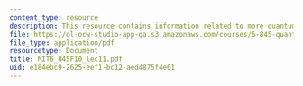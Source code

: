```yaml
---
content_type: resource
description: This resource contains information related to more quantum query complexity.
file: https://ol-ocw-studio-app-qa.s3.amazonaws.com/courses/6-845-quantum-complexity-theory-fall-2010/e184ebc92625eef1bc12aed4875f4e01_MIT6_845F10_lec11.pdf
file_type: application/pdf
resourcetype: Document
title: MIT6_845F10_lec11.pdf
uid: e184ebc9-2625-eef1-bc12-aed4875f4e01
---
```

